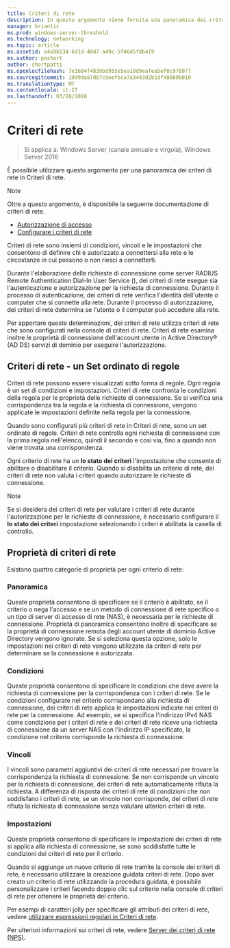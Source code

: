 ```yaml
---
title: Criteri di rete
description: In questo argomento viene fornita una panoramica dei criteri di rete per Server dei criteri di rete in Windows Server 2016 e include collegamenti a indicazioni aggiuntive sui criteri di rete.
manager: brianlic
ms.prod: windows-server-threshold
ms.technology: networking
ms.topic: article
ms.assetid: e4a9b134-6d1d-40d7-a49c-5f46d5fdb419
ms.author: pashort
author: shortpatti
ms.openlocfilehash: 7e1604f4839bd955e5ea10d9eafea5ef0c978977
ms.sourcegitcommit: 19d9da87d87c9eefbca7a3443d2b1df486b0b010
ms.translationtype: MT
ms.contentlocale: it-IT
ms.lasthandoff: 03/28/2018
---
```

# <a name="network-policies"></a>Criteri di rete

>Si applica a: Windows Server (canale annuale e virgola), Windows Server 2016

È possibile utilizzare questo argomento per una panoramica dei criteri di rete in Criteri di rete.

>[!NOTE]
>Oltre a questo argomento, è disponibile la seguente documentazione di criteri di rete.
> - [Autorizzazione di accesso](nps-np-access.md)
> - [Configurare i criteri di rete](nps-np-configure.md)

Criteri di rete sono insiemi di condizioni, vincoli e le impostazioni che consentono di definire chi è autorizzato a connettersi alla rete e le circostanze in cui possono o non riesci a connetterti.

Durante l'elaborazione delle richieste di connessione come server RADIUS Remote Authentication Dial-In User Service (), dei criteri di rete esegue sia l'autenticazione e autorizzazione per la richiesta di connessione. Durante il processo di autenticazione, dei criteri di rete verifica l'identità dell'utente o computer che si connette alla rete. Durante il processo di autorizzazione, dei criteri di rete determina se l'utente o il computer può accedere alla rete.

Per apportare queste determinazioni, dei criteri di rete utilizza criteri di rete che sono configurati nella console di criteri di rete. Criteri di rete esamina inoltre le proprietà di connessione dell'account utente in Active Directory&reg; \(AD DS\) servizi di dominio per eseguire l'autorizzazione.

## <a name="network-policies---an-ordered-set-of-rules"></a>Criteri di rete - un Set ordinato di regole

Criteri di rete possono essere visualizzati sotto forma di regole. Ogni regola è un set di condizioni e impostazioni. Criteri di rete confronta le condizioni della regola per le proprietà delle richieste di connessione. Se si verifica una corrispondenza tra la regola e la richiesta di connessione, vengono applicate le impostazioni definite nella regola per la connessione.

Quando sono configurati più criteri di rete in Criteri di rete, sono un set ordinato di regole. Criteri di rete controlla ogni richiesta di connessione con la prima regola nell'elenco, quindi il secondo e così via, fino a quando non viene trovata una corrispondenza.

Ogni criterio di rete ha un **lo stato dei criteri** l'impostazione che consente di abilitare o disabilitare il criterio. Quando si disabilita un criterio di rete, dei criteri di rete non valuta i criteri quando autorizzare le richieste di connessione.

>[!NOTE]
>Se si desidera dei criteri di rete per valutare i criteri di rete durante l'autorizzazione per le richieste di connessione, è necessario configurare il **lo stato dei criteri** impostazione selezionando i criteri è abilitata la casella di controllo.

## <a name="network-policy-properties"></a>Proprietà di criteri di rete

Esistono quattro categorie di proprietà per ogni criterio di rete:

### <a name="overview"></a>Panoramica

 Queste proprietà consentono di specificare se il criterio è abilitato, se il criterio o nega l'accesso e se un metodo di connessione di rete specifico o un tipo di server di accesso di rete (NAS), è necessaria per le richieste di connessione. Proprietà di panoramica consentono inoltre di specificare se la proprietà di connessione remota degli account utente di dominio Active Directory vengono ignorate. Se si seleziona questa opzione, solo le impostazioni nei criteri di rete vengono utilizzate da criteri di rete per determinare se la connessione è autorizzata.


### <a name="conditions"></a>Condizioni

 Queste proprietà consentono di specificare le condizioni che deve avere la richiesta di connessione per la corrispondenza con i criteri di rete. Se le condizioni configurate nel criterio corrispondano alla richiesta di connessione, dei criteri di rete applica le impostazioni indicate nei criteri di rete per la connessione. Ad esempio, se si specifica l'indirizzo IPv4 NAS come condizione per i criteri di rete e dei criteri di rete riceve una richiesta di connessione da un server NAS con l'indirizzo IP specificato, la condizione nel criterio corrisponde la richiesta di connessione. 


### <a name="constraints"></a>Vincoli

 I vincoli sono parametri aggiuntivi dei criteri di rete necessari per trovare la corrispondenza la richiesta di connessione. Se non corrisponde un vincolo per la richiesta di connessione, dei criteri di rete automaticamente rifiuta la richiesta. A differenza di risposta dei criteri di rete di condizioni che non soddisfano i criteri di rete, se un vincolo non corrisponde, dei criteri di rete rifiuta la richiesta di connessione senza valutare ulteriori criteri di rete.

### <a name="settings"></a>Impostazioni

 Queste proprietà consentono di specificare le impostazioni dei criteri di rete si applica alla richiesta di connessione, se sono soddisfatte tutte le condizioni dei criteri di rete per il criterio.

Quando si aggiunge un nuovo criterio di rete tramite la console dei criteri di rete, è necessario utilizzare la creazione guidata criteri di rete. Dopo aver creato un criterio di rete utilizzando la procedura guidata, è possibile personalizzare i criteri facendo doppio clic sul criterio nella console di criteri di rete per ottenere le proprietà del criterio.

Per esempi di caratteri jolly per specificare gli attributi dei criteri di rete, vedere [utilizzare espressioni regolari in Criteri di rete](nps-crp-reg-expressions.md).

Per ulteriori informazioni sui criteri di rete, vedere [Server dei criteri di rete (NPS)](nps-top.md).

